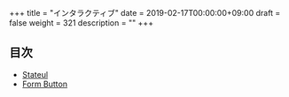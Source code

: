 +++
title = "インタラクティブ"
date = 2019-02-17T00:00:00+09:00
draft = false
weight = 321
description = ""
+++

## 目次

- [Stateul](stateful) 
- [Form Button](form/button) 
